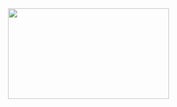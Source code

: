 <h2 align="center"><b> <img width="320" height="180" src="https://github.com/vectorx-dev/vectorx-dev/blob/main/resources/VectorX-Dev.gif
"
